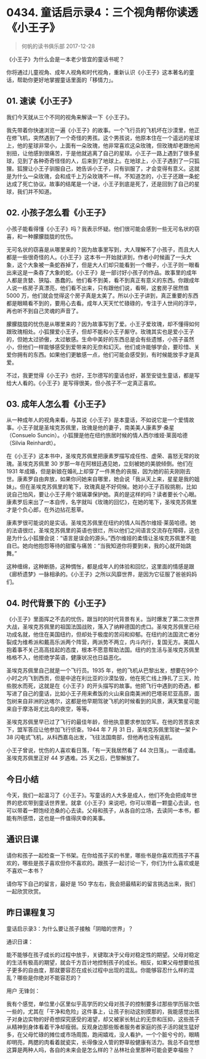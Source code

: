 # 0434. 童话启示录4：三个视角帮你读透《小王子》
> 何帆的读书俱乐部
2017-12-28

《小王子》为什么会是一本老少皆宜的童话书呢？

你将通过儿童视角、成年人视角和时代视角，重新认识《小王子》这本著名的童话，帮助你更好地掌握童话里面的「移情力」。

## 01. 速读《小王子》

我们今天就从三个不同的视角来解读一下《小王子》。

我先带着你快速浏览一遍《小王子》的故事。一个飞行员的飞机坏在沙漠里，他正在修飞机，突然遇到了一个奇怪的男孩。这个男孩说，他原本住在一个遥远的星球上，他的星球非常小，上面有一朵玫瑰，他非常喜欢这朵玫瑰，但玫瑰却老跟他闹别扭，让他感到很痛苦，于是他就逃离了自己的星球。小王子一路上遇到了很多星球，见到了各种奇奇怪怪的人，后来到了地球上。在地球上，小王子遇到了一只狐狸。狐狸让小王子驯服自己，她告诉小王子，只有驯服了，才会变得有意义。这就是为什么一朵玫瑰，会和成千上万朵玫瑰不一样。不知道怎的，小王子还跟一条蛇达成了死亡协议。故事的结尾是一个谜，小王子到底是死了，还是回到了自己的星球，我们并不知道。

## 02. 小孩子怎么看《小王子》

小孩子能看得懂《小王子》吗？我表示怀疑。他们很可能会感到一些无可名状的窃喜，和一种朦朦胧胧的忧伤。

无可名状的窃喜是从哪里来的？因为故事里写到，大人理解不了小孩子，而且大人都是一些很奇怪的人。《小王子》这本书一开始就讲到，作者小时候画了一头大象，这个大象被一条蛇吞掉了，但是大人们却只能看到一个帽子，小王子则一眼看出来这是一条吞了大象的蛇。《小王子》是一部讨好小孩子的作品。故事里的成年人都是贪婪、狭隘、愚蠢的。他们看不到美，看不到真正有意义的东西。你跟成年人说一栋房子真漂亮，他们看不出来，只有跟他们说，看啊，这套房子居然值 5000 万，他们就会觉得这个房子真是太美了。所以小王子讲到，真正重要的东西都是眼睛看不到的，要用心去看。成年人天天忙忙碌碌的，专注于人世间的浮华，再也听不到自己灵魂的声音了。

朦朦胧胧的忧伤是从哪里来的？因为故事写到了爱。小王子爱玫瑰，却不懂得如何跟玫瑰相处。小狐狸爱小王子，但却不能和小王子厮守。玫瑰其实也是爱小王子的，但她太过骄傲，太过敏感。生命中美好的东西总是会有些遗憾，小孩子虽然小，但他们一样能够感受到爱带来的无奈和幻灭。他们或许能够学会，要珍惜、关爱你拥有的东西。如果他们更敏感一点，他们可能会感受到，有时候能放手才是真爱。

不过，我更觉得《小王子》也好，王尔德写的童话也好，甚至安徒生童话，都是写给大人看的。《小王子》是写得很美，但小孩子不一定真正喜欢。

## 03. 成年人怎么看《小王子》

从一种成年人的视角来看，与其说《小王子》是本童话，不如说它是一个爱情故事。小王子就是圣埃克苏佩里，玫瑰是他的妻子，南美美人康素罗·桑星（Consuelo Suncin）。小狐狸是他在纽约旅居时候的情人西尔维娅·莱茵哈德（Silvia Reinhardt）。

在《小王子》这本书中，圣埃克苏佩里把康素罗描写成任性、虚荣、喜怒无常的玫瑰。圣埃克苏佩里 30 岁那一年在阿根廷遇见她，立刻被她的美貌倾倒。他们在 1931 年成婚，但是新娘在婚礼上却穿了一件黑色的丧服，因为她的前夫刚刚去世。康素罗自由奔放，如果你问她来自哪里，她会说「我从天上来，星星是我的姐妹」。但在圣埃克苏佩里的笔下，玫瑰真是不好伺候。她对小王子百般挑剔，比如说自己怕风，要让小王子用个玻璃罩保护她。真的是这样的吗？读者要长个心眼。康素罗后来出了一本自传，名字就叫《玫瑰的回忆》，在她的笔下，圣埃克苏佩里才是个负心郎，在外边拈花惹草。

康素罗很可能说的是实话。圣埃克苏佩里在纽约的情人叫西尔维娅·莱茵哈德。她的法语很烂，圣埃克苏佩里的英语也很烂，所以他们之间语言交流存在障碍，这也是为什么小狐狸会说：“语言是误会的源头。”西尔维娅的柔情让圣埃克苏佩里不能自已。她向他抱怨等待的甜蜜与痛苦：“当我知道你将要到来，我的心就开始跳舞。” 

这种缠绵，这种断肠，这种惆怅，都是成年人的体验和回忆，这里面的情感是跟《廊桥遗梦》一脉相承的。《小王子》之所以风靡世界，是因为它征服了爸爸妈妈们。

## 04. 时代背景下的《小王子》

《小王子》里面挥之不去的忧伤，跟当时的时代背景有关。当时爆发了第二次世界大战，圣埃克苏佩里的祖国法国战败，落入了纳粹德国的虎口。圣埃克苏佩里已经功成名就，他住在美国纽约，但却处于极度的苦闷和抑郁。在纽约的法国流亡者分裂成为维希派和戴高乐派两个阵营，两派势不两立，内斗内行，复国无方。美国人抱着事不关己高高挂起的态度，根本不愿意帮助法国。纽约的生活与圣埃克苏佩里格格不入，他拒绝学英语，健康状况也日益恶化。

圣埃克苏佩里自己就是一个飞行员。1935 年，他的飞机从巴黎出发，想要在99个小时之内飞到西贡，但是中途在利比亚的沙漠坠毁，他在死亡线上挣扎了三天，险些脱水而死，这就是在《小王子》的开头描写的故事。他把飞行中遇到的奇遇，都写进了自己的童话，比如小王子用来煮饭的火山来自南美洲的巴塔哥尼亚高原，面包树来自非洲的达喀尔，这都是他早期驾驶飞机的时候看到的风景，满天繁星可能来自于摩洛哥尤比岛的夜空，等等。

圣埃克苏佩里早已过了飞行的最佳年龄，但他执意要求参加空军。在他的苦苦哀求下，盟军答应让他参加飞行侦查。1944 年 7 月 31 日，圣埃克苏佩里驾驶一架 P-38 闪电式飞机，从科西嘉岛出发，飞往法国南部，但他再也没有返航。 

小王子曾说，忧伤的人喜欢看日落，「有一天我居然看了 44 次日落」。一语成谶。圣埃克苏佩里正好 44 岁遇难。25 天之后，巴黎解放了。

## 今日小结

今天，我们一起温习了《小王子》。写童话的人大多是成人，他们不免会把成年世界的悲欢带到童话世界里。就拿《小王子》来说吧，你可以带着一颗童心去读，也可以带着一颗饱经沧桑的心去读。父母和孩子，从各自的立场，去读同一本书，都能有所感悟，这也是一件值得庆幸的美事。

## 通识日课

请你和孩子一起检查一下书架。在你给孩子买的书里，哪些书是你喜欢而孩子不喜欢的，哪些是孩子喜欢但你不喜欢的。跟孩子一起讨论一下，你们为什么喜欢或是不喜欢一本书？

请你写下自己的留言，最好是 150 字左右，我会把最精彩的留言挑选出来，我们一起欣赏欣赏。

## 昨日课程复习

童话启示录3：为什么要让孩子接触「阴暗的世界」？

通识日课：

能不能够在孩子成长的过程中放手，关键取决于父母对稳定性的期望。父母对稳定的生活有极高的期望，就会千方百计地控制孩子的成长。相反，如果父母想要给孩子更多的自由度，那就要容忍在成长过程中出现的混乱。你能够容忍什么样的混乱？哪些是你绝对不能容忍的？

用户 无锋剑：

我有个感觉，单位里小区里似乎高学历的父母对孩子的控制要多过那些学历层次低一些的，尤其在「干净和危险」这件事上，让孩子别动这别摸那的，我能感觉出孩子对身边实物的好奇想探究感受的渴望，却又被家长制止的无奈和压抑，这些孩子从精神到身体看着干净却瘦弱。反观身边那些贩者服务者家庭的孩子活的就生猛好多，在父母忙碌的摊位或市场周围，跑闹嬉戏，没人看护，一个个脏兮兮的，眼睛却明亮，两腮的肉看着就瓷实，长得像没人管的野草般健康有活力。我总不自觉想这算是两种人吗，各自的未来会是怎么样的？丛林社会里那种可能会更幸福些？



